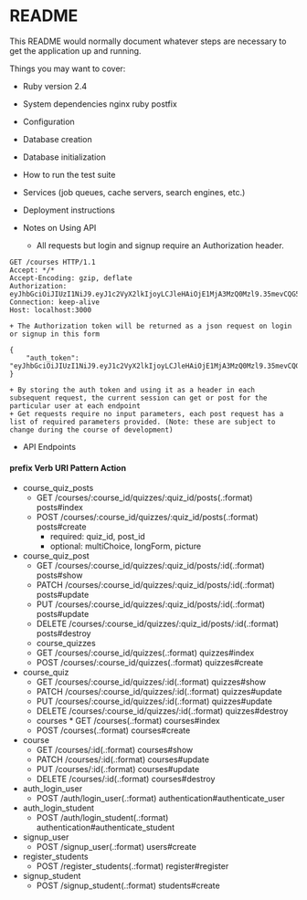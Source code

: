 # README

This README would normally document whatever steps are necessary to get the
application up and running.

Things you may want to cover:

* Ruby version
	2.4

* System dependencies
	nginx
	ruby
	postfix

* Configuration

* Database creation

* Database initialization

* How to run the test suite

* Services (job queues, cache servers, search engines, etc.)

* Deployment instructions


* Notes on Using API
	+ All requests but login and signup require an Authorization header. 

```
GET /courses HTTP/1.1
Accept: */*
Accept-Encoding: gzip, deflate
Authorization: eyJhbGciOiJIUzI1NiJ9.eyJ1c2VyX2lkIjoyLCJleHAiOjE1MjA3MzQ0Mzl9.35mevCQG59Lz_qsOJmo_dkJHiHr1z35YPtDVzO3Wq8A
Connection: keep-alive
Host: localhost:3000
```

	+ The Authorization token will be returned as a json request on login or signup in this form

```
{
    "auth_token": "eyJhbGciOiJIUzI1NiJ9.eyJ1c2VyX2lkIjoyLCJleHAiOjE1MjA3MzQ0Mzl9.35mevCQG59Lz_qsOJmo_dkJHiHr1z35YPtDVzO3Wq8A"
}
```

	+ By storing the auth token and using it as a header in each subsequent request, the current session can get or post for the particular user at each endpoint
	+ Get requests require no input parameters, each post request has a list of required parameters provided. (Note: these are subject to change during the course of development)

* API Endpoints
#### 			prefix Verb 	URI Pattern													Action
* course_quiz_posts 
	* GET 		/courses/:course_id/quizzes/:quiz_id/posts(.:format) 		posts#index 
	* POST 	/courses/:course_id/quizzes/:quiz_id/posts(.:format) 		posts#create
		* required: quiz_id, post_id
		* optional: multiChoice, longForm, picture
* course_quiz_post 
	* GET 		/courses/:course_id/quizzes/:quiz_id/posts/:id(.:format) 	posts#show
	* PATCH 	/courses/:course_id/quizzes/:quiz_id/posts/:id(.:format) 	posts#update
	* PUT 		/courses/:course_id/quizzes/:quiz_id/posts/:id(.:format) 	posts#update
	* DELETE 	/courses/:course_id/quizzes/:quiz_id/posts/:id(.:format) 	posts#destroy
	* course_quizzes	
	*  GET 		/courses/:course_id/quizzes(.:format) 						quizzes#index
	* POST 	/courses/:course_id/quizzes(.:format) 						quizzes#create
* course_quiz	
	* GET 		/courses/:course_id/quizzes/:id(.:format) 					quizzes#show
	* PATCH 	/courses/:course_id/quizzes/:id(.:format) 					quizzes#update
	* PUT 		/courses/:course_id/quizzes/:id(.:format) 					quizzes#update
	* DELETE 	/courses/:course_id/quizzes/:id(.:format) 					quizzes#destroy
	* courses	* GET 		/courses(.:format) 											courses#index
	* POST 	/courses(.:format) 											courses#create
* course
	* GET 		/courses/:id(.:format) 										courses#show
	* PATCH 	/courses/:id(.:format) 										courses#update
	* PUT 		/courses/:id(.:format) 										courses#update
	* DELETE 	/courses/:id(.:format) 										courses#destroy
* auth_login_user
	* POST 	/auth/login_user(.:format) 									authentication#authenticate_user	
* auth_login_student 
	* POST 	/auth/login_student(.:format) 								authentication#authenticate_student
* signup_user
	* POST 	/signup_user(.:format) 										users#create
* register_students
	* POST 	/register_students(.:format) 								register#register
* signup_student
	* POST 	/signup_student(.:format) 									students#create

